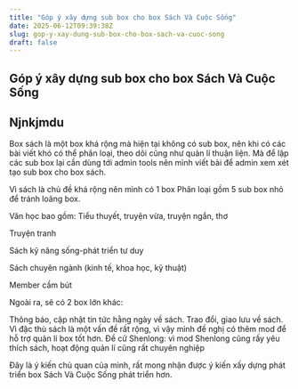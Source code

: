 ```yaml
---
title: "Góp ý xây dựng sub box cho box Sách Và Cuộc Sống"
date: 2025-06-12T09:39:38Z
slug: gop-y-xay-dung-sub-box-cho-box-sach-va-cuoc-song
draft: false
---
```


## Góp ý xây dựng sub box cho box Sách Và Cuộc Sống

## Njnkjmdu

Box sách là một box khá rộng mà hiện tại không có sub box, nên khi có các bài viết khó có thể phân loại, theo dõi cũng như quản lí thuận liện.
Mà để lập các sub box lại cần dùng tới admin tools nên mình viết bài để admin xem xét tạo sub box cho box sách.

Vì sách là chủ đề khá rộng nên mình có 1 box Phân loại gồm 5 sub box nhỏ để tránh loãng box.

 Văn học bao gồm: Tiểu thuyết, truyện vừa, truyện ngắn, thơ


Truyện tranh


 Sách kỹ năng sống-phát triển tư duy


Sách chuyên ngành (kinh tế, khoa học, kỹ thuật)


 Member cầm bút


Ngoài ra, sẽ có 2 box lớn khác:

Thông báo, cập nhật tin tức hằng ngày về sách.
Trao đổi, giao lưu về sách.
Vì đặc thù sách là một vấn đề rất rộng, vì vậy mình đề nghị có thêm mod để hỗ trợ quản lí box tốt hơn.
Đề cử Shenlong: vì mod Shenlong cũng rấy yêu thích sách, hoạt động quản lí cũng rất chuyên nghiệp 


Đây là ý kiến chủ quan của mình, rất mong nhận được ý kiến xấy dựng phát triển box Sách Và Cuộc Sống phát triển hơn.